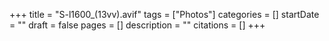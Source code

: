 +++
title = "S-l1600_(13vv).avif"
tags = ["Photos"]
categories = []
startDate = ""
draft = false
pages = []
description = ""
citations = []
+++
